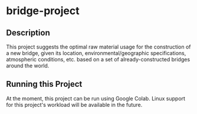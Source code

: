 # bridge-project

## Description

This project suggests the optimal raw material usage for the construction of a new bridge, given its location, environmental/geographic specifications, atmospheric conditions, etc. based on a set of already-constructed bridges around the world.

## Running this Project

At the moment, this project can be run using Google Colab. Linux support for this project's workload will be available in the future.
